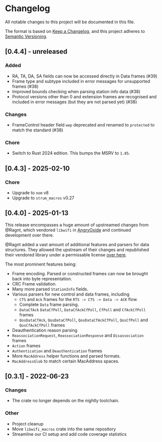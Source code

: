 # Changelog

All notable changes to this project will be documented in this file.

The format is based on [Keep a Changelog](https://keepachangelog.com/en/1.0.0/), and this project adheres to [Semantic Versioning](https://semver.org/spec/v2.0.0.html).

## [0.4.4] - unreleased

### Added

- RA, TA, DA, SA fields can now be accessed directly in Data frames (#39)
- Frame type and subtype included in error messages for unsupported frames (#38)
- Improved bounds checking when parsing station info data (#38)
- Protocol versions other than 0 and extension frames are recognised and included in error messages (but they are not parsed yet) (#38)

### Changes

- FrameControl header field `wep` deprecated and renamed to `protected` to match the standard (#38)

### Chore

- Switch to Rust 2024 edition. This bumps the MSRV to `1.85`.

## [0.4.3] - 2025-02-10

### Chore

- Upgrade to `nom` v8
- Upgrade to `strum_macros` v0.27

## [0.4.0] - 2025-01-13

This release encompasses a huge amount of upstreamed changes from @Ragnt, which vendored `libwifi` in [AngryOxide](https://github.com/Ragnt/AngryOxide) and continued development over there.

@Ragnt added a vast amount of additional features and parsers for data structures.
They allowed the upstream of their changes and republished their vendored library under a permissable license [over here](https://github.com/Ragnt/libwifi).

The most prominent features being:

- Frame encoding. Parsed or constructed frames can now be brought back into byte representation.
- CRC Frame validation.
- Many more parsed `StationInfo` fields.
- Various parsers for new control and data frames, including
  - `CTS` and `Ack` frames for the `RTS -> CTS -> Data -> ACK` flow.
  - Complete `Data` frame parsing.
  - `DataCfAck` `DataCfPoll`, `DataCfAckCfPoll`, `CfPoll` and `CfAckCfPoll` frames
  - `QosDataCfAck`, `QosDataCfPoll`, `QosDataCfAckCfPoll`, `QosCfPoll` and `QosCfAckCfPoll` frames
- Deauthentication reason parsing
- `ReassociationRequest`, `ReassociationResponse` and `Disassociation` frames
- `Action` frames
- `Authentication` and `Deauthentication` frames
- More `MacAddress` helper functions and parsed formats.
- `MacAddressGlob` to match certain MacAddress spaces.

## [0.3.1] - 2022-06-23

### Changes

- The crate no longer depends on the nightly toolchain.

### Other

- Project cleanup
- Move `libwifi_macros` crate into the same repository
- Streamline our CI setup and add code coverage statistics
